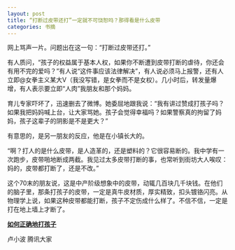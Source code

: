 ```yaml
---
layout: post
title: “打断过皮带还打”一定就不可饶恕吗？那得看是什么皮带
categories: 书摘
---
```


网上骂声一片。问题出在这一句：“打断过皮带还打。”

有人质问，“孩子的权益属于基本人权，如果你不断遭到皮带打断的虐待，你还会有用不完的爱吗？”有人说“这件事应该法律解决”，有人说必须马上报警，还有人立即@女拳主义某大V（我没写错，是女拳而不是女权）。几小时后，转发量爆增，有人表示要立即“人肉”我朋友和那个妈妈。

育儿专家吓坏了，迅速删去了微博。她委屈地跟我说：“我有讲过赞成打孩子吗？ 如果我把妈妈喊上台，让大家骂她。孩子会觉得幸福吗？如果警察真的拘留了妈妈，孩子这辈子的阴影是不是更大？”

有意思的，是另一朋友的反应，他是在小镇长大的。

“啊？打人的是什么皮带，是人造革的，还是塑料的？它很容易断的。我中学有一次跑步，皮带啪地断成两截。我见过太多皮带打断的事，也常听到街坊大人唉叹：妈的，皮带都打断了，还是不改。”

这个70末的朋友说，这是中产阶级想象中的皮带，动辄几百块几千块钱。在他们的脑子里，那条打孩子的皮带，一定是真牛皮材质，厚实精致，扣头镀铬闪亮。从物理学上说，如果这种皮带都能打断，孩子不定伤成什么样了。不信不信，一定是打在地上墙上才断了。

[**如何正确地打孩子**](https://mp.weixin.qq.com/s/eE4i7rAJsOoX4xDwlM3iaw)

卢小波  腾讯大家

